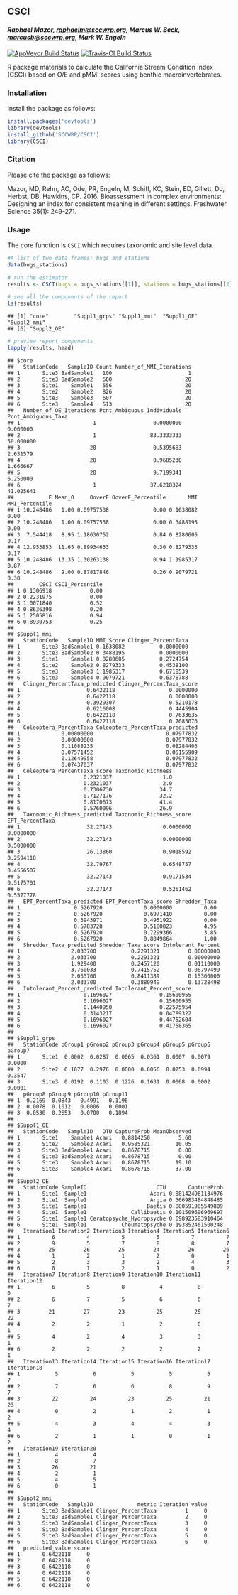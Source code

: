 
## CSCI

#### *Raphael Mazor, <raphaelm@sccwrp.org>, Marcus W. Beck, <marcusb@sccwrp.org>, Mark W. Engeln*

[![AppVeyor Build
Status](https://ci.appveyor.com/api/projects/status/github/SCCWRP/CSCI?branch=master&svg=true)](https://ci.appveyor.com/project/SCCWRP/CSCI)
[![Travis-CI Build
Status](https://travis-ci.org/SCCWRP/CSCI.svg?branch=master)](https://travis-ci.org/SCCWRP/CSCI)

R package materials to calculate the California Stream Condition Index
(CSCI) based on O/E and pMMI scores using benthic macroinvertebrates.

### Installation

Install the package as follows:

``` r
install.packages('devtools')
library(devtools)
install_github('SCCWRP/CSCI')
library(CSCI)
```

### Citation

Please cite the package as follows:

Mazor, MD, Rehn, AC, Ode, PR, Engeln, M, Schiff, KC, Stein, ED, Gillett,
DJ, Herbst, DB, Hawkins, CP. 2016. Bioassessment in complex
environments: Designing an index for consistent meaning in different
settings. Freshwater Science 35(1): 249-271.

### Usage

The core function is `CSCI` which requires taxonomic and site level
data.

``` r
#A list of two data frames: bugs and stations
data(bugs_stations) 

# run the estimator
results <- CSCI(bugs = bugs_stations[[1]], stations = bugs_stations[[2]])

# see all the components of the report
ls(results)
```

    ## [1] "core"        "Suppl1_grps" "Suppl1_mmi"  "Suppl1_OE"   "Suppl2_mmi" 
    ## [6] "Suppl2_OE"

``` r
# preview report components
lapply(results, head)
```

    ## $core
    ##   StationCode   SampleID Count Number_of_MMI_Iterations
    ## 1       Site3 BadSample1   100                        1
    ## 2       Site3 BadSample2   600                       20
    ## 3       Site1    Sample1   556                       20
    ## 4       Site2    Sample2   826                       20
    ## 5       Site3    Sample3   607                       20
    ## 6       Site3    Sample4   513                       20
    ##   Number_of_OE_Iterations Pcnt_Ambiguous_Individuals Pcnt_Ambiguous_Taxa
    ## 1                       1                  0.0000000            0.000000
    ## 2                       1                 83.3333333           50.000000
    ## 3                      20                  0.5395683            2.631579
    ## 4                      20                  0.9685230            1.666667
    ## 5                      20                  9.7199341            6.250000
    ## 6                       1                 37.6218324           41.025641
    ##           E Mean_O     OoverE OoverE_Percentile       MMI MMI_Percentile
    ## 1 10.248486   1.00 0.09757538              0.00 0.1638082           0.00
    ## 2 10.248486   1.00 0.09757538              0.00 0.3488195           0.00
    ## 3  7.544418   8.95 1.18630752              0.84 0.8280605           0.17
    ## 4 12.953853  11.65 0.89934633              0.30 0.8279333           0.17
    ## 5 10.248486  13.35 1.30263138              0.94 1.1985317           0.87
    ## 6 10.248486   9.00 0.87817846              0.26 0.9079721           0.30
    ##        CSCI CSCI_Percentile
    ## 1 0.1306918            0.00
    ## 2 0.2231975            0.00
    ## 3 1.0071840            0.52
    ## 4 0.8636398            0.20
    ## 5 1.2505816            0.94
    ## 6 0.8930753            0.25
    ## 
    ## $Suppl1_mmi
    ##   StationCode   SampleID MMI_Score Clinger_PercentTaxa
    ## 1       Site3 BadSample1 0.1638082           0.0000000
    ## 2       Site3 BadSample2 0.3488195           0.0000000
    ## 3       Site1    Sample1 0.8280605           0.2724754
    ## 4       Site2    Sample2 0.8279333           0.4538100
    ## 5       Site3    Sample3 1.1985317           0.6718539
    ## 6       Site3    Sample4 0.9079721           0.6378788
    ##   Clinger_PercentTaxa_predicted Clinger_PercentTaxa_score
    ## 1                     0.6422118                 0.0000000
    ## 2                     0.6422118                 0.0000000
    ## 3                     0.3929307                 0.5210178
    ## 4                     0.6216008                 0.4445904
    ## 5                     0.6422118                 0.7633635
    ## 6                     0.6422118                 0.7085076
    ##   Coleoptera_PercentTaxa Coleoptera_PercentTaxa_predicted
    ## 1             0.00000000                       0.07977832
    ## 2             0.00000000                       0.07977832
    ## 3             0.11088235                       0.08284403
    ## 4             0.07571452                       0.05155909
    ## 5             0.12649958                       0.07977832
    ## 6             0.07437037                       0.07977832
    ##   Coleoptera_PercentTaxa_score Taxonomic_Richness
    ## 1                    0.2321037                1.0
    ## 2                    0.2321037                2.0
    ## 3                    0.7306730               34.7
    ## 4                    0.7127176               32.2
    ## 5                    0.8170673               41.4
    ## 6                    0.5760096               26.9
    ##   Taxonomic_Richness_predicted Taxonomic_Richness_score EPT_PercentTaxa
    ## 1                     32.27143                0.0000000       0.0000000
    ## 2                     32.27143                0.0000000       0.5000000
    ## 3                     26.13860                0.9018592       0.2594118
    ## 4                     32.79767                0.6548757       0.4556507
    ## 5                     32.27143                0.9171534       0.5175701
    ## 6                     32.27143                0.5261462       0.5577778
    ##   EPT_PercentTaxa_predicted EPT_PercentTaxa_score Shredder_Taxa
    ## 1                 0.5267920             0.0000000          0.00
    ## 2                 0.5267920             0.6971410          0.00
    ## 3                 0.3943971             0.4951922          0.00
    ## 4                 0.5783728             0.5180823          4.95
    ## 5                 0.5267920             0.7299366          3.85
    ## 6                 0.5267920             0.8049864          1.00
    ##   Shredder_Taxa_predicted Shredder_Taxa_score Intolerant_Percent
    ## 1                2.033700           0.2291321         0.00000000
    ## 2                2.033700           0.2291321         0.00000000
    ## 3                1.929400           0.2457120         0.01110000
    ## 4                3.760033           0.7415752         0.08797499
    ## 5                2.033700           0.8411389         0.15300000
    ## 6                2.033700           0.3880949         0.13728498
    ##   Intolerant_Percent_predicted Intolerant_Percent_score
    ## 1                    0.1696027               0.15600955
    ## 2                    0.1696027               0.15600955
    ## 3                    0.1440950               0.22575954
    ## 4                    0.3143217               0.04789322
    ## 5                    0.1696027               0.44752604
    ## 6                    0.1696027               0.41758365
    ## 
    ## $Suppl1_grps
    ##   StationCode pGroup1 pGroup2 pGroup3 pGroup4 pGroup5 pGroup6 pGroup7
    ## 1       Site1  0.0002  0.0287  0.0065  0.0361  0.0007  0.0079  0.0000
    ## 2       Site2  0.1077  0.2976  0.0000  0.0056  0.0253  0.0994  0.3547
    ## 3       Site3  0.0192  0.1103  0.1226  0.1631  0.0068  0.0002  0.0001
    ##   pGroup8 pGroup9 pGroup10 pGroup11
    ## 1  0.2169  0.0843   0.4991   0.1196
    ## 2  0.0078  0.1012   0.0006   0.0001
    ## 3  0.0530  0.2653   0.0700   0.1894
    ## 
    ## $Suppl1_OE
    ##   StationCode   SampleID   OTU CaptureProb MeanObserved
    ## 1       Site1    Sample1 Acari   0.8814250         5.60
    ## 2       Site2    Sample2 Acari   0.9585321        10.05
    ## 3       Site3 BadSample1 Acari   0.8678715         0.00
    ## 4       Site3 BadSample2 Acari   0.8678715         0.00
    ## 5       Site3    Sample3 Acari   0.8678715        19.10
    ## 6       Site3    Sample4 Acari   0.8678715        37.00
    ## 
    ## $Suppl2_OE
    ##   StationCode SampleID                      OTU       CaptureProb
    ## 1       Site1  Sample1                    Acari 0.881424961134976
    ## 2       Site1  Sample1                    Argia 0.366983484848485
    ## 3       Site1  Sample1                   Baetis 0.880591985549809
    ## 4       Site1  Sample1              Callibaetis 0.101509696969697
    ## 5       Site1  Sample1 Ceratopsyche_Hydropsyche 0.698923583910464
    ## 6       Site1  Sample1           Cheumatopsyche 0.193852461500248
    ##   Iteration1 Iteration2 Iteration3 Iteration4 Iteration5 Iteration6
    ## 1          6          4          5          5          7          7
    ## 2          9          5          7          8          8          7
    ## 3         25         26         25         24         26         26
    ## 4          1          2          1          2          0          1
    ## 5          2          3          3          2          4          3
    ## 6          0          1          2          1          0          2
    ##   Iteration7 Iteration8 Iteration9 Iteration10 Iteration11 Iteration12
    ## 1          6          5          8           4           8           6
    ## 2          6          7          5           6           6           7
    ## 3         21         27         23          25          25          22
    ## 4          2          2          1           2           0           1
    ## 5          4          2          4           3           3           1
    ## 6          2          2          2           2           2           1
    ##   Iteration13 Iteration14 Iteration15 Iteration16 Iteration17 Iteration18
    ## 1           5           6           5           5           5           7
    ## 2           7           6           6           8           9           7
    ## 3          22          24          23          25          21          23
    ## 4           0           2           1           2           1           2
    ## 5           4           3           4           4           3           4
    ## 6           2           1           1           0           1           2
    ##   Iteration19 Iteration20
    ## 1           4           4
    ## 2           8           7
    ## 3          26          21
    ## 4           2           1
    ## 5           4           5
    ## 6           0           1
    ## 
    ## $Suppl2_mmi
    ##   StationCode   SampleID              metric Iteration value
    ## 1       Site3 BadSample1 Clinger_PercentTaxa         1     0
    ## 2       Site3 BadSample1 Clinger_PercentTaxa         2     0
    ## 3       Site3 BadSample1 Clinger_PercentTaxa         3     0
    ## 4       Site3 BadSample1 Clinger_PercentTaxa         4     0
    ## 5       Site3 BadSample1 Clinger_PercentTaxa         5     0
    ## 6       Site3 BadSample1 Clinger_PercentTaxa         6     0
    ##   predicted_value score
    ## 1       0.6422118     0
    ## 2       0.6422118     0
    ## 3       0.6422118     0
    ## 4       0.6422118     0
    ## 5       0.6422118     0
    ## 6       0.6422118     0
